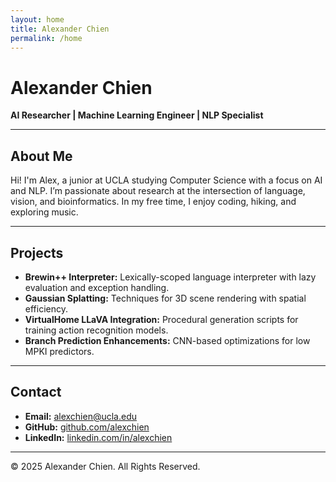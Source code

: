 ```yaml
---
layout: home
title: Alexander Chien
permalink: /home
---
```


# Alexander Chien

**AI Researcher | Machine Learning Engineer | NLP Specialist**

---

## About Me
Hi! I'm Alex, a junior at UCLA studying Computer Science with a focus on AI and NLP. I’m passionate about research at the intersection of language, vision, and bioinformatics. In my free time, I enjoy coding, hiking, and exploring music.

---

## Projects
- **Brewin++ Interpreter:** Lexically-scoped language interpreter with lazy evaluation and exception handling.
- **Gaussian Splatting:** Techniques for 3D scene rendering with spatial efficiency.
- **VirtualHome LLaVA Integration:** Procedural generation scripts for training action recognition models.
- **Branch Prediction Enhancements:** CNN-based optimizations for low MPKI predictors.

---

## Contact
- **Email:** [alexchien@ucla.edu](mailto:alexchien@ucla.edu)
- **GitHub:** [github.com/alexchien](https://github.com/alexchien)
- **LinkedIn:** [linkedin.com/in/alexchien](https://linkedin.com/in/alexchien)

---

&copy; 2025 Alexander Chien. All Rights Reserved.